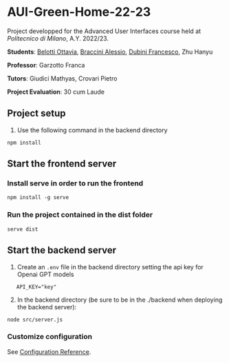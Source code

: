 # AUI-Green-Home-22-23
Project developped for the Advanced User Interfaces course held at _Politecnico di Milano_, A.Y. 2022/23.

**Students**: [Belotti Ottavia](https://github.com/OttaviaBelotti), [Braccini Alessio](https://github.com/AlessioBraccini), [Dubini Francesco](https://github.com/FrancescoDubini), Zhu Hanyu

**Professor**: Garzotto Franca

**Tutors**: Giudici Mathyas, Crovari Pietro

**Project Evaluation**: 30 cum Laude

## Project setup
1. Use the following command in the backend directory 
```
npm install
```

## Start the frontend server
### Install serve in order to run the frontend
```
npm install -g serve
```

### Run the project contained in the dist folder
```
serve dist
```

## Start the backend server
1. Create an `.env` file in the backend directory setting the api key for Openai GPT models
```shell
   API_KEY="key"
 ```
2. In the backend directory (be sure to be in the ./backend when deploying the backend server):
```
node src/server.js
```
### Customize configuration
See [Configuration Reference](https://cli.vuejs.org/config/).
